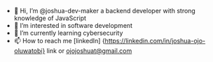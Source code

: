 - 👋 Hi, I’m @joshua-dev-maker a backend developer with strong knowledge of JavaScript 
- 👀 I’m interested in software development 
- 🌱 I’m currently learning cybersecurity 
- 📫 How to reach me [linkedIn] {https://linkedin.com/in/joshua-ojo-oluwatobi} link or ojojoshuat@gmail.com

<!---
joshua-dev-maker/joshua-dev-maker is a ✨ special ✨ repository because its `README.md` (this file) appears on your GitHub profile.
You can click the Preview link to take a look at your changes.
--->
